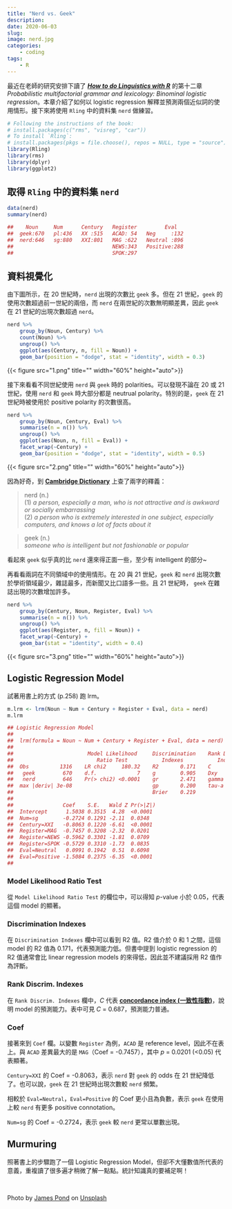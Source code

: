 ```yaml
---
title: "Nerd vs. Geek"
description: 
date: 2020-06-03
slug: 
image: nerd.jpg
categories:
    - coding
tags:
    - R
---
```


最近在老師的研究安排下讀了 [***<u>How to do Linguistics with
R</u>***](https://benjamins.com/sites/z.195/) 的第十二章 *Probabilistic
multifactorial grammar and lexicology: Binominal logistic
regression*。本章介紹了如何以 logistic regression
解釋並預測兩個近似詞的使用情形。接下來將使用 `Rling` 中的資料集 `nerd`
做練習。

```r
# Following the instructions of the book:
# install.packages(c("rms", "visreg", "car"))
# To install `Rling`:
# install.packages(pkgs = file.choose(), repos = NULL, type = "source")
library(Rling)
library(rms)
library(dplyr)
library(ggplot2)
```

## 取得 `Rling` 中的資料集 `nerd`

```r
data(nerd)
summary(nerd)

##    Noun     Num      Century   Register         Eval    
##  geek:670   pl:436   XX :515   ACAD: 54   Neg     :132  
##  nerd:646   sg:880   XXI:801   MAG :622   Neutral :896  
##                                NEWS:343   Positive:288  
##                                SPOK:297
```

## 資料視覺化

由下圖所示，在 20 世紀時，`nerd` 出現的次數比 `geek` 多。但在 21
世紀，`geek` 的使用次數超過前一世紀的兩倍，而 `nerd`
在兩世紀的次數無明顯差異，因此 `geek` 在 21 世紀的出現次數超過 `nerd`。

```r
nerd %>%
    group_by(Noun, Century) %>%
    count(Noun) %>%
    ungroup() %>%
    ggplot(aes(Century, n, fill = Noun)) +
    geom_bar(position = "dodge", stat = "identity", width = 0.3)
```

{{< figure src="1.png" title="" width="60%" height="auto">}}

接下來看看不同世紀使用 `nerd` 與 `geek` 時的 polarities。可以發現不論在
20 或 21 世紀，使用 `nerd` 和 `geek` 時大部分都是 neutrual
polarity。特別的是，`geek` 在 21 世紀時被使用於 positive polarity
的次數很高。

```r
nerd %>%
    group_by(Noun, Century, Eval) %>%
    summarise(n = n()) %>%
    ungroup() %>%
    ggplot(aes(Noun, n, fill = Eval)) +
    facet_wrap(~Century) +
    geom_bar(position = "dodge", stat = "identity", width = 0.5)
```

{{< figure src="2.png" title="" width="60%" height="auto">}}

因為好奇，到 [**<u>Cambridge Dictionary</u>**](https://dictionary.cambridge.org/)
上查了兩字的釋義：

> nerd (n.)  
> (1) *a person, especially a man, who is not attractive and is awkward
> or socially embarrassing*  
> (2) *a person who is extremely interested in one subject, especially
> computers, and knows a lot of facts about it*

> geek (n.)  
> *someone who is intelligent but not fashionable or popular*

看起來 `geek` 似乎真的比 `nerd` 還來得正面一些，至少有 intelligent
的部分~

再看看兩詞在不同領域中的使用情形。在 20 與 21 世紀，`geek` 和 `nerd`
出現次數於學術領域最少，雜誌最多，而新聞又比口語多一些。且 21 世紀時，
`geek` 在雜誌出現的次數增加許多。

```r
nerd %>%
    group_by(Century, Noun, Register, Eval) %>%
    summarise(n = n()) %>%
    ungroup() %>%
    ggplot(aes(Register, n, fill = Noun)) +
    facet_wrap(~Century) +
    geom_bar(stat = "identity", width = 0.4)
```

{{< figure src="3.png" title="" width="60%" height="auto">}}

## Logistic Regression Model

試著用書上的方式 (p.258) 跑 lrm。

```r
m.lrm <- lrm(Noun ~ Num + Century + Register + Eval, data = nerd)
m.lrm

## Logistic Regression Model
##  
##  lrm(formula = Noun ~ Num + Century + Register + Eval, data = nerd)
##  
##                        Model Likelihood     Discrimination    Rank Discrim.    
##                           Ratio Test           Indexes           Indexes       
##  Obs          1316    LR chi2     180.32    R2       0.171    C       0.687    
##   geek         670    d.f.             7    g        0.905    Dxy     0.374    
##   nerd         646    Pr(> chi2) <0.0001    gr       2.471    gamma   0.394    
##  max |deriv| 3e-08                          gp       0.200    tau-a   0.187    
##                                             Brier    0.219                     
##  
##                Coef    S.E.   Wald Z Pr(>|Z|)
##  Intercept      1.5038 0.3515  4.28  <0.0001 
##  Num=sg        -0.2724 0.1291 -2.11  0.0348  
##  Century=XXI   -0.8063 0.1220 -6.61  <0.0001 
##  Register=MAG  -0.7457 0.3208 -2.32  0.0201  
##  Register=NEWS -0.5962 0.3301 -1.81  0.0709  
##  Register=SPOK -0.5729 0.3310 -1.73  0.0835  
##  Eval=Neutral   0.0991 0.1942  0.51  0.6098  
##  Eval=Positive -1.5084 0.2375 -6.35  <0.0001 
## 
```

### Model Likelihood Ratio Test

從 `Model Likelihood Ratio Test` 的欄位中，可以得知 *p*-value 小於
0.05，代表這個 model 的顯著。

### Discrimination Indexes

在 `Discrimination Indexes` 欄中可以看到 R2 值。R2 值介於 0 和 1
之間，這個 model 的 R2 值為 0.171，代表預測能力低。但書中提到 logistic
regression 的 R2 值通常會比 linear regression models
的來得低，因此並不建議採用 R2 值作為評斷。

### Rank Discrim. Indexes

在 `Rank Discrim. Indexes` 欄中，*C* 代表 [**<u>concordance index
(一致性指數)</u>**](https://www.itread01.com/content/1541051301.html)，說明
model 的預測能力。表中可見 *C* = 0.687，預測能力普通。

### Coef

接著來到 `Coef` 欄。以變數 `Register` 為例，`ACAD` 是 reference
level，因此不在表上。與 `ACAD` 差異最大的是 `MAG`（Coef =
-0.7457），其中 *p* = 0.0201 (&lt;0.05) 代表顯著。

`Century=XXI` 的 Coef = -0.8063，表示 `nerd` 對 `geek` 的 odds 在 21
世紀降低了。也可以說，`geek` 在 21 世紀時出現次數較 `nerd` 頻繁。

相較於 `Eval=Neutral`，`Eval=Positive` 的 Coef 更小且為負數，表示 `geek`
在使用上較 `nerd` 有更多 positive connotation。

`Num=sg` 的 Coef = -0.2724，表示 `geek` 較 `nerd` 更常以單數出現。

## Murmuring

照著書上的步驟跑了一個 Logistic Regression
Model，但卻不大懂數值所代表的意義，重複讀了很多遍才稍微了解一點點。統計知識真的要補足啊！

&nbsp;

<span>Photo by <a href="https://unsplash.com/@jamesponddotco?utm_source=unsplash&amp;utm_medium=referral&amp;utm_content=creditCopyText">James Pond</a> on <a href="https://unsplash.com/s/photos/nerd?utm_source=unsplash&amp;utm_medium=referral&amp;utm_content=creditCopyText">Unsplash</a></span>